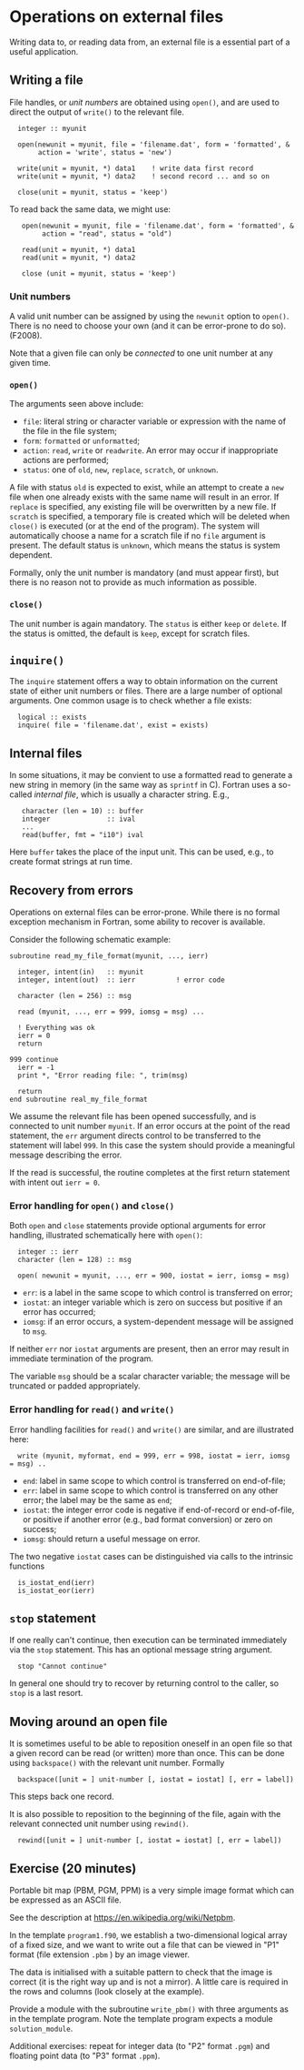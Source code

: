 # Operations on external files

Writing data to, or reading data from, an external file is a essential
part of a useful application.


## Writing a file

File handles, or _unit numbers_ are obtained using `open()`, and are
used to direct the output of `write()` to the relevant file.
```
  integer :: myunit

  open(newunit = myunit, file = 'filename.dat', form = 'formatted', &
       action = 'write', status = 'new')

  write(unit = myunit, *) data1    ! write data first record
  write(unit = myunit, *) data2    ! second record ... and so on

  close(unit = myunit, status = 'keep')
```
To read back the same data, we might use:
```
   open(newunit = myunit, file = 'filename.dat', form = 'formatted', &
        action = "read", status = "old")

   read(unit = myunit, *) data1
   read(unit = myunit, *) data2

   close (unit = myunit, status = 'keep')
```

### Unit numbers

A valid unit number can be assigned by using the `newunit` option to
`open()`. There is no need to choose your own (and it can be error-prone
to do so). (F2008).

Note that a given file can only be _connected_ to one unit number at
any given time.

### `open()`

The arguments seen above include:
* `file`: literal string or character variable or expression with the name of
the file in the file system;
* `form`: `formatted` or `unformatted`;
* `action`: `read`, `write` or `readwrite`. An error may occur if inappropriate actions are performed;
* `status`: one of `old`, `new`, `replace`, `scratch`, or `unknown`.

A file with status `old` is expected to exist, while an attempt to create a
`new` file when one already exists with the same name will result in an error.
If `replace` is specified, any existing file will be overwritten by a new
file. If `scratch` is specified, a temporary file is created which will
be deleted when `close()` is executed (or at the end of the program).
The system will automatically choose a name for a scratch file if no
`file` argument is present. The default status is `unknown`, which
means the status is system dependent.

Formally, only the unit number is mandatory (and must appear first), but
there is no reason not to provide as much information as possible.

### `close()`
The unit number is again mandatory. The `status` is either `keep` or
`delete`. If the status is omitted, the default is `keep`, except for
scratch files.

## `inquire()`

The `inquire` statement offers a way to obtain information on the
current state of either unit numbers or files. There are a large
number of optional arguments. One common usage is to check whether
a file exists:
```
  logical :: exists
  inquire( file = 'filename.dat', exist = exists)
```

## Internal files

In some situations, it may be convient to use a formatted read to
generate a new string in memory (in the same way as `sprintf` in C).
Fortran uses a so-called _internal file_, which is usually a
character string. E.g.,
```
   character (len = 10) :: buffer
   integer              :: ival
   ...
   read(buffer, fmt = "i10") ival
```
Here `buffer` takes the place of the input unit. This can be used, e.g.,
to create format strings at run time.

## Recovery from errors

Operations on external files can be error-prone. While there is no
formal exception mechanism in Fortran, some ability to recover is
available.

Consider the following schematic example:
```
subroutine read_my_file_format(myunit, ..., ierr)

  integer, intent(in)   :: myunit
  integer, intent(out)  :: ierr          ! error code

  character (len = 256) :: msg

  read (myunit, ..., err = 999, iomsg = msg) ...

  ! Everything was ok
  ierr = 0
  return

999 continue
  ierr = -1
  print *, "Error reading file: ", trim(msg)

  return
end subroutine real_my_file_format
```
We assume the relevant file has been opened successfully, and is
connected to unit number `myunit`. If an error occurs at the
point of the read statement, the `err` argument directs control
to be transferred to the statement will label `999`. In this
case the system should provide a meaningful message describing the
error.

If the read is successful, the routine completes at the first return
statement with intent out `ierr = 0`.

### Error handling for `open()` and `close()`

Both `open` and `close` statements provide optional arguments for
error handling, illustrated schematically here with `open()`:
```
  integer :: ierr
  character (len = 128) :: msg

  open( newunit = myunit, ..., err = 900, iostat = ierr, iomsg = msg)
```
* `err`: is a label in the same scope to which control is transferred on error;
* `iostat`: an integer variable which is zero on success but positive if an error has occurred;
* `iomsg`: if an error occurs, a system-dependent message will be assigned to `msg`.

If neither `err` nor `iostat` arguments are present, then an error may
result in immediate termination of the program.

The variable `msg` should be a scalar character variable; the message will be
truncated or padded appropriately.

### Error handling for `read()` and `write()`

Error handling facilities for `read()` and `write()` are similar, and
are illustrated here:
```
  write (myunit, myformat, end = 999, err = 998, iostat = ierr, iomsg = msg) ..
```
* `end`: label in same scope to which control is transferred on end-of-file;
* `err`: label in same scope to which control is transferred on any other error; the label may be the same as `end`;
* `iostat`: the integer error code is negative if end-of-record or end-of-file, or positive if another error (e.g., bad format conversion) or zero on success;
* `iomsg`: should return a useful message on error.

The two negative `iostat` cases can be distinguished via calls to
the intrinsic functions
```
  is_iostat_end(ierr)
  is_iostat_eor(ierr)
```

## `stop` statement

If one really can't continue, then execution can be terminated immediately
via the `stop` statement. This has an optional message string argument.
```
  stop "Cannot continue"
```
In general one should try to recover by returning control to the caller,
so `stop` is a last resort.

## Moving around an open file

It is sometimes useful to be able to reposition oneself in an open file
so that a given record can be read (or written) more than once. This
can be done using `backspace()` with the relevant unit number. Formally
```
  backspace([unit = ] unit-number [, iostat = iostat] [, err = label])
```
This steps back one record.

It is also possible to reposition to the beginning of the file, again
with the relevant connected unit number using `rewind()`.
```
  rewind([unit = ] unit-number [, iostat = iostat] [, err = label])
```


## Exercise (20 minutes)

Portable bit map (PBM, PGM, PPM) is a very simple image format which can be
expressed as an ASCII file.

See the description at https://en.wikipedia.org/wiki/Netpbm.

In the template `program1.f90`, we establish a two-dimensional logical array
of a fixed size, and we want to write out a file that can be viewed in
"P1" format (file extension `.pbm` ) by an image viewer.

The data is initialised with a suitable pattern to check that the image
is correct (it is the right way up and is not a mirror). A little care
is required in the rows and columns (look closely at the example).

Provide a module with the subroutine `write_pbm()` with three arguments
as in the template program. Note the template program expects a module
`solution_module`.

Additional exercises: repeat for integer data (to "P2" format `.pgm`)
and floating point data (to "P3" format `.ppm`).
